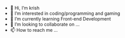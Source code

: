 - 👋 Hi, I’m krish
- 👀 I’m interested in coding/programming and gaming
- 🌱 I’m currently learning Front-end Development
- 💞️ I’m looking to collaborate on ...
- 📫 How to reach me ...

<!---
Alone-07/Alone-07 is a ✨ special ✨ repository because its `README.md` (this file) appears on your GitHub profile.
You can click the Preview link to take a look at your changes.
--->
